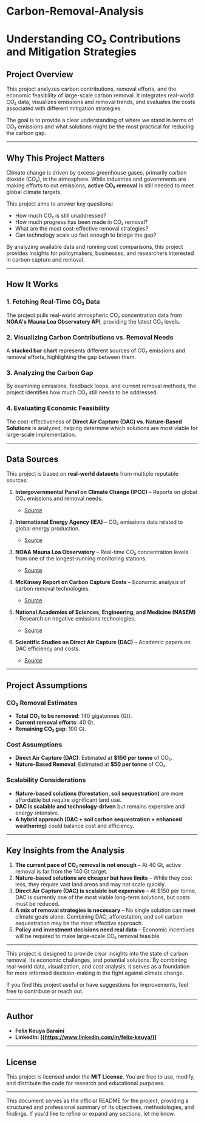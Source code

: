 # Carbon-Removal-Analysis
# **Understanding CO₂ Contributions and Mitigation Strategies**  

## **Project Overview**  
This project analyzes carbon contributions, removal efforts, and the economic feasibility of large-scale carbon removal. It integrates real-world CO₂ data, visualizes emissions and removal trends, and evaluates the costs associated with different mitigation strategies.  

The goal is to provide a clear understanding of where we stand in terms of CO₂ emissions and what solutions might be the most practical for reducing the carbon gap.  

---

## **Why This Project Matters**  
Climate change is driven by excess greenhouse gases, primarily carbon dioxide (CO₂), in the atmosphere. While industries and governments are making efforts to cut emissions, **active CO₂ removal** is still needed to meet global climate targets.  

This project aims to answer key questions:  
- How much CO₂ is still unaddressed?  
- How much progress has been made in CO₂ removal?  
- What are the most cost-effective removal strategies?  
- Can technology scale up fast enough to bridge the gap?  

By analyzing available data and running cost comparisons, this project provides insights for policymakers, businesses, and researchers interested in carbon capture and removal.  

---

## **How It Works**  

### **1. Fetching Real-Time CO₂ Data**  
The project pulls real-world atmospheric CO₂ concentration data from **NOAA's Mauna Loa Observatory API**, providing the latest CO₂ levels.  

### **2. Visualizing Carbon Contributions vs. Removal Needs**  
A **stacked bar chart** represents different sources of CO₂ emissions and removal efforts, highlighting the gap between them.  

### **3. Analyzing the Carbon Gap**  
By examining emissions, feedback loops, and current removal methods, the project identifies how much CO₂ still needs to be addressed.  

### **4. Evaluating Economic Feasibility**  
The cost-effectiveness of **Direct Air Capture (DAC) vs. Nature-Based Solutions** is analyzed, helping determine which solutions are most viable for large-scale implementation.  

---

## **Data Sources**  
This project is based on **real-world datasets** from multiple reputable sources:  

1. **Intergovernmental Panel on Climate Change (IPCC)** – Reports on global CO₂ emissions and removal needs.  
   - [Source](https://www.ipcc.ch/reports/)  

2. **International Energy Agency (IEA)** – CO₂ emissions data related to global energy production.  
   - [Source](https://www.iea.org/data-and-statistics)  

3. **NOAA Mauna Loa Observatory** – Real-time CO₂ concentration levels from one of the longest-running monitoring stations.  
   - [Source](https://gml.noaa.gov/ccgg/trends/data.html)  

4. **McKinsey Report on Carbon Capture Costs** – Economic analysis of carbon removal technologies.  
   - [Source](https://www.mckinsey.com/)  

5. **National Academies of Sciences, Engineering, and Medicine (NASEM)** – Research on negative emissions technologies.  
   - [Source](https://www.nationalacademies.org/)  

6. **Scientific Studies on Direct Air Capture (DAC)** – Academic papers on DAC efficiency and costs.  
   - [Source](https://www.nature.com/)  

---

## **Project Assumptions**  

### **CO₂ Removal Estimates**  
- **Total CO₂ to be removed**: 140 gigatonnes (Gt).  
- **Current removal efforts**: 40 Gt.  
- **Remaining CO₂ gap**: 100 Gt.  

### **Cost Assumptions**  
- **Direct Air Capture (DAC)**: Estimated at **$150 per tonne** of CO₂.  
- **Nature-Based Removal**: Estimated at **$50 per tonne** of CO₂.  

### **Scalability Considerations**  
- **Nature-based solutions (forestation, soil sequestration)** are more affordable but require significant land use.  
- **DAC is scalable and technology-driven** but remains expensive and energy-intensive.  
- **A hybrid approach (DAC + soil carbon sequestration + enhanced weathering)** could balance cost and efficiency.  

---

## **Key Insights from the Analysis**  

1. **The current pace of CO₂ removal is not enough** – At 40 Gt, active removal is far from the 140 Gt target.  
2. **Nature-based solutions are cheaper but have limits** – While they cost less, they require vast land areas and may not scale quickly.  
3. **Direct Air Capture (DAC) is scalable but expensive** – At $150 per tonne, DAC is currently one of the most viable long-term solutions, but costs must be reduced.  
4. **A mix of removal strategies is necessary** – No single solution can meet climate goals alone. Combining DAC, afforestation, and soil carbon sequestration may be the most effective approach.  
5. **Policy and investment decisions need real data** – Economic incentives will be required to make large-scale CO₂ removal feasible.  

---
This project is designed to provide clear insights into the state of carbon removal, its economic challenges, and potential solutions. By combining real-world data, visualization, and cost analysis, it serves as a foundation for more informed decision-making in the fight against climate change.  

If you find this project useful or have suggestions for improvements, feel free to contribute or reach out.  

---

## **Author**  

- **Felix Keuya Baraini**  
- **LinkedIn: [(https://www.linkedin.com/in/felix-keuya/)]**   

---

## **License**  

This project is licensed under the **MIT License**. You are free to use, modify, and distribute the code for research and educational purposes.  

---

This document serves as the official README for the project, providing a structured and professional summary of its objectives, methodologies, and findings. If you'd like to refine or expand any sections, let me know.
